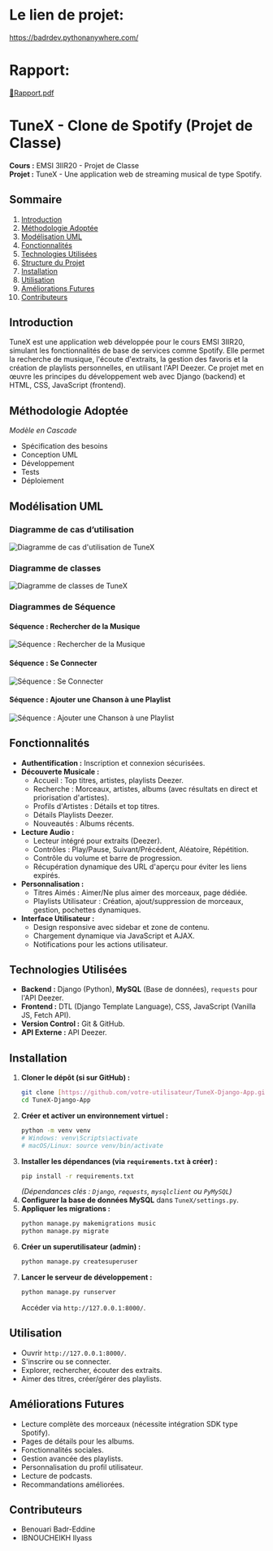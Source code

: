 # Le lien de projet:
https://badrdev.pythonanywhere.com/

# Rapport:
[📄Rapport.pdf](static/Rapport.pdf)

# TuneX - Clone de Spotify (Projet de Classe)

**Cours :** EMSI 3IIR20 - Projet de Classe  
**Projet :** TuneX - Une application web de streaming musical de type Spotify.

## Sommaire

1.  [Introduction](#introduction)
2.  [Méthodologie Adoptée](#méthodologie-adoptée)
3.  [Modélisation UML](#modélisation-uml)
4.  [Fonctionnalités](#fonctionnalités)
5.  [Technologies Utilisées](#technologies-utilisées)
6.  [Structure du Projet](#structure-du-projet)
7.  [Installation](#installation)
8.  [Utilisation](#utilisation)
9.  [Améliorations Futures](#améliorations-futures)
10. [Contributeurs](#contributeurs)

## Introduction

TuneX est une application web développée pour le cours EMSI 3IIR20, simulant les fonctionnalités de base de services comme Spotify. Elle permet la recherche de musique, l'écoute d'extraits, la gestion des favoris et la création de playlists personnelles, en utilisant l'API Deezer. Ce projet met en œuvre les principes du développement web avec Django (backend) et HTML, CSS, JavaScript (frontend).

## Méthodologie Adoptée

*Modèle en Cascade*

- Spécification des besoins  
- Conception UML  
- Développement  
- Tests  
- Déploiement  

## Modélisation UML

### Diagramme de cas d’utilisation  
![Diagramme de cas d'utilisation de TuneX](static/diagrams/use-case.png)

### Diagramme de classes  
![Diagramme de classes de TuneX](static/diagrams/class-diagram.png)

### Diagrammes de Séquence

#### Séquence : Rechercher de la Musique
![Séquence : Rechercher de la Musique](static/diagrams/search_music_sequence_diagram.png)

#### Séquence : Se Connecter
![Séquence : Se Connecter](static/diagrams/login_sequence_diagram.png)

#### Séquence : Ajouter une Chanson à une Playlist
![Séquence : Ajouter une Chanson à une Playlist](static/diagrams/add_song_to_playlist_sequence_diagram.png)

## Fonctionnalités

* **Authentification :** Inscription et connexion sécurisées.
* **Découverte Musicale :**
    * Accueil : Top titres, artistes, playlists Deezer.
    * Recherche : Morceaux, artistes, albums (avec résultats en direct et priorisation d'artistes).
    * Profils d'Artistes : Détails et top titres.
    * Détails Playlists Deezer.
    * Nouveautés : Albums récents.
* **Lecture Audio :**
    * Lecteur intégré pour extraits (Deezer).
    * Contrôles : Play/Pause, Suivant/Précédent, Aléatoire, Répétition.
    * Contrôle du volume et barre de progression.
    * Récupération dynamique des URL d'aperçu pour éviter les liens expirés.
* **Personnalisation :**
    * Titres Aimés : Aimer/Ne plus aimer des morceaux, page dédiée.
    * Playlists Utilisateur : Création, ajout/suppression de morceaux, gestion, pochettes dynamiques.
* **Interface Utilisateur :**
    * Design responsive avec sidebar et zone de contenu.
    * Chargement dynamique via JavaScript et AJAX.
    * Notifications pour les actions utilisateur.

## Technologies Utilisées

* **Backend :** Django (Python), **MySQL** (Base de données), `requests` pour l'API Deezer.
* **Frontend :** DTL (Django Template Language), CSS, JavaScript (Vanilla JS, Fetch API).
* **Version Control :** Git & GitHub.
* **API Externe :** API Deezer.

## Installation

1.  **Cloner le dépôt (si sur GitHub) :**
    ```bash
    git clone [https://github.com/votre-utilisateur/TuneX-Django-App.git](https://github.com/votre-utilisateur/TuneX-Django-App.git)
    cd TuneX-Django-App
    ```
2.  **Créer et activer un environnement virtuel :**
    ```bash
    python -m venv venv
    # Windows: venv\Scripts\activate
    # macOS/Linux: source venv/bin/activate
    ```
3.  **Installer les dépendances (via `requirements.txt` à créer) :**
    ```bash
    pip install -r requirements.txt 
    ```
    *(Dépendances clés : `Django`, `requests`, `mysqlclient` ou `PyMySQL`)*
4.  **Configurer la base de données MySQL** dans `TuneX/settings.py`.
5.  **Appliquer les migrations :**
    ```bash
    python manage.py makemigrations music
    python manage.py migrate
    ```
6.  **Créer un superutilisateur (admin) :**
    ```bash
    python manage.py createsuperuser
    ```
7.  **Lancer le serveur de développement :**
    ```bash
    python manage.py runserver
    ```
    Accéder via `http://127.0.0.1:8000/`.

## Utilisation

* Ouvrir `http://127.0.0.1:8000/`.
* S'inscrire ou se connecter.
* Explorer, rechercher, écouter des extraits.
* Aimer des titres, créer/gérer des playlists.

## Améliorations Futures

* Lecture complète des morceaux (nécessite intégration SDK type Spotify).
* Pages de détails pour les albums.
* Fonctionnalités sociales.
* Gestion avancée des playlists.
* Personnalisation du profil utilisateur.
* Lecture de podcasts.
* Recommandations améliorées.

## Contributeurs

* Benouari Badr-Eddine
* IBNOUCHEIKH Ilyass
